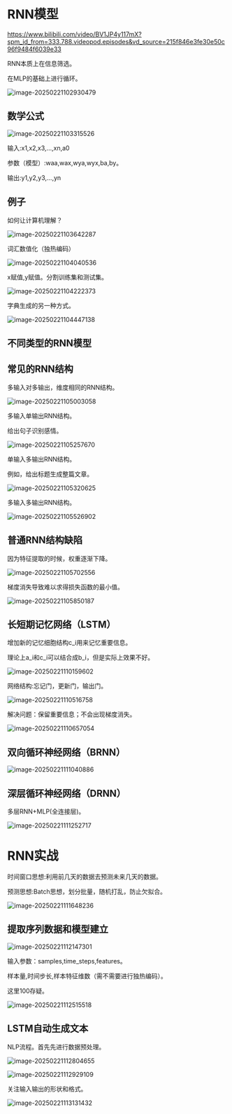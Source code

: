 # RNN模型

https://www.bilibili.com/video/BV1JP4y117mX?spm_id_from=333.788.videopod.episodes&vd_source=215f846e3fe30e50c96f9484f6039e33

RNN本质上在信息筛选。

在MLP的基础上进行循环。

![image-20250221102930479](C:\Users\ASUS\AppData\Roaming\Typora\typora-user-images\image-20250221102930479.png)

## 数学公式

![image-20250221103315526](C:\Users\ASUS\AppData\Roaming\Typora\typora-user-images\image-20250221103315526.png)

输入:x1,x2,x3,...,xn,a0

参数（模型）:waa,wax,wya,wyx,ba,by。

输出:y1,y2,y3,...,yn

## 例子

如何让计算机理解？

![image-20250221103642287](C:\Users\ASUS\AppData\Roaming\Typora\typora-user-images\image-20250221103642287.png)

词汇数值化（独热编码）

![image-20250221104040536](C:\Users\ASUS\AppData\Roaming\Typora\typora-user-images\image-20250221104040536.png)

x赋值,y赋值。分割训练集和测试集。

![image-20250221104222373](C:\Users\ASUS\AppData\Roaming\Typora\typora-user-images\image-20250221104222373.png)

字典生成的另一种方式。

![image-20250221104447138](C:\Users\ASUS\AppData\Roaming\Typora\typora-user-images\image-20250221104447138.png)

## 不同类型的RNN模型

## 常见的RNN结构

多输入对多输出，维度相同的RNN结构。

![image-20250221105003058](C:\Users\ASUS\AppData\Roaming\Typora\typora-user-images\image-20250221105003058.png)

多输入单输出RNN结构。

给出句子识别感情。

![image-20250221105257670](C:\Users\ASUS\AppData\Roaming\Typora\typora-user-images\image-20250221105257670.png)

单输入多输出RNN结构。

例如，给出标题生成整篇文章。

![image-20250221105320625](C:\Users\ASUS\AppData\Roaming\Typora\typora-user-images\image-20250221105320625.png)

多输入多输出RNN结构。

![image-20250221105526902](C:\Users\ASUS\AppData\Roaming\Typora\typora-user-images\image-20250221105526902.png)

## 普通RNN结构缺陷

因为特征提取的时候，权重逐渐下降。

![image-20250221105702556](C:\Users\ASUS\AppData\Roaming\Typora\typora-user-images\image-20250221105702556.png)

梯度消失导致难以求得损失函数的最小值。

![image-20250221105850187](C:\Users\ASUS\AppData\Roaming\Typora\typora-user-images\image-20250221105850187.png)

## 长短期记忆网络（LSTM）

增加新的记忆细胞结构c_i用来记忆重要信息。

理论上a_i和c_i可以结合成b_i，但是实际上效果不好。

![image-20250221110159602](C:\Users\ASUS\AppData\Roaming\Typora\typora-user-images\image-20250221110159602.png)

网络结构:忘记门，更新门，输出门。

![image-20250221110516758](C:\Users\ASUS\AppData\Roaming\Typora\typora-user-images\image-20250221110516758.png)

解决问题：保留重要信息；不会出现梯度消失。

![image-20250221110657054](C:\Users\ASUS\AppData\Roaming\Typora\typora-user-images\image-20250221110657054.png)

## 双向循环神经网络（BRNN）

![image-20250221111040886](C:\Users\ASUS\AppData\Roaming\Typora\typora-user-images\image-20250221111040886.png)

## 深层循环神经网络（DRNN）

多层RNN+MLP(全连接层)。

![image-20250221111252717](C:\Users\ASUS\AppData\Roaming\Typora\typora-user-images\image-20250221111252717.png)

# RNN实战

时间窗口思想:利用前几天的数据去预测未来几天的数据。

预测思想:Batch思想，划分批量，随机打乱，防止欠拟合。

![image-20250221111648236](C:\Users\ASUS\AppData\Roaming\Typora\typora-user-images\image-20250221111648236.png)

## 提取序列数据和模型建立

![image-20250221112147301](C:\Users\ASUS\AppData\Roaming\Typora\typora-user-images\image-20250221112147301.png)

输入参数：samples,time_steps,features。

样本量,时间步长,样本特征维数（需不需要进行独热编码）。

这里100存疑。

![image-20250221112515518](C:\Users\ASUS\AppData\Roaming\Typora\typora-user-images\image-20250221112515518.png)

## LSTM自动生成文本

NLP流程。首先先进行数据预处理。

![image-20250221112804655](C:\Users\ASUS\AppData\Roaming\Typora\typora-user-images\image-20250221112804655.png)

![image-20250221112929109](C:\Users\ASUS\AppData\Roaming\Typora\typora-user-images\image-20250221112929109.png)

关注输入输出的形状和格式。

![image-20250221113131432](C:\Users\ASUS\AppData\Roaming\Typora\typora-user-images\image-20250221113131432.png)